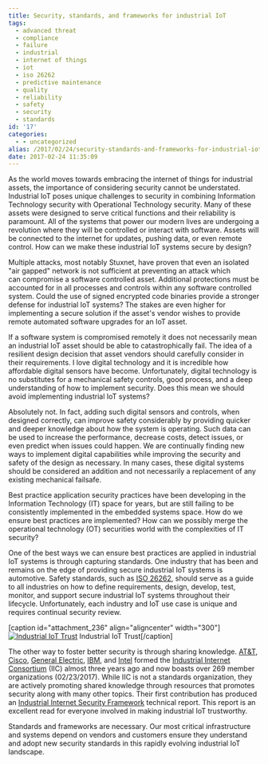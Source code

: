 ```yaml
---
title: Security, standards, and frameworks for industrial IoT
tags:
  - advanced threat
  - compliance
  - failure
  - industrial
  - internet of things
  - iot
  - iso 26262
  - predictive maintenance
  - quality
  - reliability
  - safety
  - security
  - standards
id: '17'
categories:
  - - uncategorized
alias: /2017/02/24/security-standards-and-frameworks-for-industrial-iot/
date: 2017-02-24 11:35:09
---
```


As the world moves towards embracing the internet of things for industrial assets, the importance of considering security cannot be understated. Industrial IoT poses unique challenges to security in combining Information Technology security with Operational Technology security. Many of these assets were designed to serve critical functions and their reliability is paramount. All of the systems that power our modern lives are undergoing a revolution where they will be controlled or interact with software. Assets will be connected to the internet for updates, pushing data, or even remote control. How can we make these industrial IoT systems secure by design?
<!-- more -->
Multiple attacks, most notably Stuxnet, have proven that even an isolated "air gapped" network is not sufficient at preventing an attack which can compromise a software controlled asset. Additional protections must be accounted for in all processes and controls within any software controlled system. Could the use of signed encrypted code binaries provide a stronger defense for industrial IoT systems? The stakes are even higher for implementing a secure solution if the asset's vendor wishes to provide remote automated software upgrades for an IoT asset.

If a software system is compromised remotely it does not necessarily mean an industrial IoT asset should be able to catastrophically fail. The idea of a resilient design decision that asset vendors should carefully consider in their requirements. I love digital technology and it is incredible how affordable digital sensors have become. Unfortunately, digital technology is no substitutes for a mechanical safety controls, good process, and a deep understanding of how to implement security. Does this mean we should avoid implementing industrial IoT systems?

Absolutely not. In fact, adding such digital sensors and controls, when designed correctly, can improve safety considerably by providing quicker and deeper knowledge about how the system is operating. Such data can be used to increase the performance, decrease costs, detect issues, or even predict when issues could happen. We are continually finding new ways to implement digital capabilities while improving the security and safety of the design as necessary. In many cases, these digital systems should be considered an addition and not necessarily a replacement of any existing mechanical failsafe.

Best practice application security practices have been developing in the Information Technology (IT) space for years, but are still failing to be consistently implemented in the embedded systems space. How do we ensure best practices are implemented? How can we possibly merge the operational technology (OT) securities world with the complexities of IT security?

One of the best ways we can ensure best practices are applied in industrial IoT systems is through capturing standards. One industry that has been and remains on the edge of providing secure industrial IoT systems is automotive. Safety standards, such as [ISO 26262](http://www.iso.org/iso/catalogue_detail?csnumber=43464), should serve as a guide to all industries on how to define requirements, design, develop, test, monitor, and support secure industrial IoT systems throughout their lifecycle. Unfortunately, each industry and IoT use case is unique and requires continual security review.

\[caption id="attachment\_236" align="aligncenter" width="300"\][![Industrial IoT Trust](http://www.benchodroff.com/wp-content/uploads/2017/02/trustworthiness2-300x300.png)](http://www.benchodroff.com/wp-content/uploads/2017/02/trustworthiness2.png) Industrial IoT Trust\[/caption\]

The other way to foster better security is through sharing knowledge. [AT&T](https://www.business.att.com/enterprise/Portfolio/internet-of-things/ "AT&T"), [Cisco](https://http://www.cisco.com/c/en/us/solutions/internet-of-things/overview.html "Cisco Systems"), [General Electric](https://www.ge.com/digital/industrial-internet "General Electric"), [IBM](https://www.ibm.com/internet-of-things/ "IBM"), and [Intel](http://www.intel.com/content/www/us/en/internet-of-things/overview.html "Intel") formed the [Industrial Internet Consortium](http://www.iiconsortium.org/) (IIC) almost three years ago and now boasts over 269 member organizations (02/23/2017). While IIC is not a standards organization, they are actively promoting shared knowledge through resources that promotes security along with many other topics. Their first contribution has produced an [Industrial Internet Security Framework](http://www.iiconsortium.org/IISF.htm) technical report. This report is an excellent read for everyone involved in making industrial IoT trustworthy.

Standards and frameworks are necessary. Our most critical infrastructure and systems depend on vendors and customers ensure they understand and adopt new security standards in this rapidly evolving industrial IoT landscape.